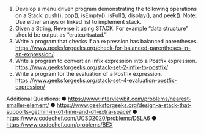 1.	Develop a menu driven program demonstrating the following operations on a Stack: push(), pop(), isEmpty(), isFull(), display(), and peek().
Note: Use either arrays or linked list to implement stack.
2.	Given a String, Reverse it using STACK. For example “data structure” should be output as “erutcurtsatad.”
3.	Write a program that checks if an expression has balanced parentheses. https://www.geeksforgeeks.org/check-for-balanced-parentheses-in-an-expression/
4.	Write a program to convert an Infix expression into a Postfix expression. https://www.geeksforgeeks.org/stack-set-2-infix-to-postfix/
5.	Write a program for the evaluation of a Postfix expression. https://www.geeksforgeeks.org/stack-set-4-evaluation-postfix-expression/


Additional Questions:
●	https://www.interviewbit.com/problems/nearest-smaller-element/
●	https://www.geeksforgeeks.org/design-a-stack-that-supports-getmin-in-o1-time-and-o1-extra-space/
●	https://www.codechef.com/UCSD2020/problems/DSLA6
●	https://www.codechef.com/problems/BEX